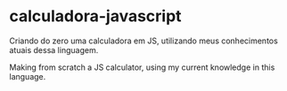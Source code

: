 # calculadora-javascript
 Criando do zero uma calculadora em JS, utilizando meus conhecimentos atuais dessa linguagem. 
 
 Making from scratch a JS calculator, using my current knowledge in this language.
